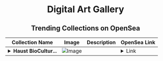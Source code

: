 <div align="center">

# Digital Art Gallery

## Trending Collections on OpenSea

| Collection Name                       | Image                                                                                     | Description                       | OpenSea Link                                                                                          |
|---------------------------------------|-------------------------------------------------------------------------------------------|-----------------------------------|--------------------------------------------------------------------------------------------------------|
| **<details><summary>Haust BioCultur...</summary>Haust BioCulture#1</details>** | ![Image](https://i.seadn.io/s/raw/files/80222b036d81e5da16c8403cfcbafb87.png?w=500&auto=format?w=200&auto=format) |  | <details><summary>Link</summary>[Haust BioCulture#1](https://opensea.io/collection/haust-bioculture-1)</details> |

</div>